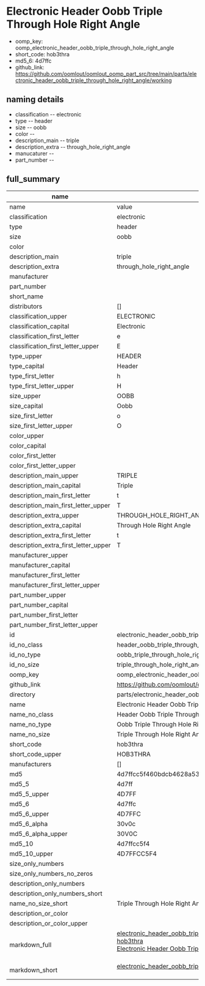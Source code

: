 # Electronic Header Oobb Triple Through Hole Right Angle

  
* oomp_key: oomp_electronic_header_oobb_triple_through_hole_right_angle 
* short_code: hob3thra
* md5_6: 4d7ffc  
* github_link: https://github.com/oomlout/oomlout_oomp_part_src/tree/main/parts/electronic_header_oobb_triple_through_hole_right_angle/working  
## naming details
* classification -- electronic
* type -- header
* size -- oobb
* color -- 
* description_main -- triple
* description_extra -- through_hole_right_angle
* manucaturer -- 
* part_number -- 





## full_summary
| name | value | 
| --- | --- | 
| name | value | 
| classification | electronic | 
| type | header | 
| size | oobb | 
| color |  | 
| description_main | triple | 
| description_extra | through_hole_right_angle | 
| manufacturer |  | 
| part_number |  | 
| short_name |  | 
| distributors | [] | 
| classification_upper | ELECTRONIC | 
| classification_capital | Electronic | 
| classification_first_letter | e | 
| classification_first_letter_upper | E | 
| type_upper | HEADER | 
| type_capital | Header | 
| type_first_letter | h | 
| type_first_letter_upper | H | 
| size_upper | OOBB | 
| size_capital | Oobb | 
| size_first_letter | o | 
| size_first_letter_upper | O | 
| color_upper |  | 
| color_capital |  | 
| color_first_letter |  | 
| color_first_letter_upper |  | 
| description_main_upper | TRIPLE | 
| description_main_capital | Triple | 
| description_main_first_letter | t | 
| description_main_first_letter_upper | T | 
| description_extra_upper | THROUGH_HOLE_RIGHT_ANGLE | 
| description_extra_capital | Through Hole Right Angle | 
| description_extra_first_letter | t | 
| description_extra_first_letter_upper | T | 
| manufacturer_upper |  | 
| manufacturer_capital |  | 
| manufacturer_first_letter |  | 
| manufacturer_first_letter_upper |  | 
| part_number_upper |  | 
| part_number_capital |  | 
| part_number_first_letter |  | 
| part_number_first_letter_upper |  | 
| id | electronic_header_oobb_triple_through_hole_right_angle | 
| id_no_class | header_oobb_triple_through_hole_right_angle | 
| id_no_type | oobb_triple_through_hole_right_angle | 
| id_no_size | triple_through_hole_right_angle | 
| oomp_key | oomp_electronic_header_oobb_triple_through_hole_right_angle | 
| github_link | https://github.com/oomlout/oomlout_oomp_part_src/tree/main/parts/electronic_header_oobb_triple_through_hole_right_angle/working | 
| directory | parts/electronic_header_oobb_triple_through_hole_right_angle | 
| name | Electronic Header Oobb Triple Through Hole Right Angle | 
| name_no_class | Header Oobb Triple Through Hole Right Angle | 
| name_no_type | Oobb Triple Through Hole Right Angle | 
| name_no_size | Triple Through Hole Right Angle | 
| short_code | hob3thra | 
| short_code_upper | HOB3THRA | 
| manufacturers | [] | 
| md5 | 4d7ffcc5f460bdcb4628a538a683d07d | 
| md5_5 | 4d7ff | 
| md5_5_upper | 4D7FF | 
| md5_6 | 4d7ffc | 
| md5_6_upper | 4D7FFC | 
| md5_6_alpha | 30v0c | 
| md5_6_alpha_upper | 30V0C | 
| md5_10 | 4d7ffcc5f4 | 
| md5_10_upper | 4D7FFCC5F4 | 
| size_only_numbers |  | 
| size_only_numbers_no_zeros |  | 
| description_only_numbers |  | 
| description_only_numbers_short |   | 
| name_no_size_short | Triple Through Hole Right Angle | 
| description_or_color |   | 
| description_or_color_upper |   | 
| markdown_full | [electronic_header_oobb_triple_through_hole_right_angle](https://github.com/oomlout/oomlout_oomp_part_src/tree/main/parts/electronic_header_oobb_triple_through_hole_right_angle/working)<br>[hob3thra](https://github.com/oomlout/oomlout_oomp_part_src/tree/main/parts/electronic_header_oobb_triple_through_hole_right_angle/working)<br>[Electronic Header Oobb Triple Through Hole Right Angle](https://github.com/oomlout/oomlout_oomp_part_src/tree/main/parts/electronic_header_oobb_triple_through_hole_right_angle/working)<br><br> | 
| markdown_short | [electronic_header_oobb_triple_through_hole_right_angle](https://github.com/oomlout/oomlout_oomp_part_src/tree/main/parts/electronic_header_oobb_triple_through_hole_right_angle/working)<br><br> | 
